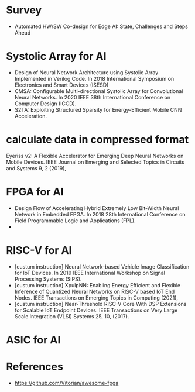 
# Survey
- Automated HW/SW Co-design for Edge AI: State, Challenges and Steps Ahead

# Systolic Array for AI
- Design of Neural Network Architecture using Systolic Array Implemented in Verilog Code. In 2018 International Symposium on Electronics and Smart Devices (ISESD)
- CMSA: Configurable Multi-directional Systolic Array for Convolutional Neural Networks. In 2020 IEEE 38th International Conference on Computer Design (ICCD).
- S2TA: Exploiting Structured Sparsity for Energy-Efficient Mobile CNN Acceleration. 


# calculate data in compressed format
Eyeriss v2: A Flexible Accelerator for Emerging Deep Neural Networks on Mobile Devices. IEEE Journal on Emerging and Selected Topics in Circuits and Systems 9, 2 (2019),


# FPGA for AI
- Design Flow of Accelerating Hybrid Extremely Low Bit-Width Neural Network in Embedded FPGA. In 2018 28th International Conference on Field Programmable Logic and Applications (FPL).
- 

# RISC-V for AI
- [custum instruction] Neural Network-based Vehicle Image Classification for IoT Devices. In 2019 IEEE International Workshop on Signal Processing Systems (SiPS).
- [custum instruction] XpulpNN: Enabling Energy Efficient and Flexible Inference of Quantized Neural Networks on RISC-V based IoT End Nodes. IEEE Transactions on Emerging Topics in Computing (2021),
- [custum instruction] Near-Threshold RISC-V Core With DSP Extensions for Scalable IoT Endpoint Devices. IEEE Transactions on Very Large Scale Integration (VLSI) Systems 25, 10, (2017). 

# ASIC for AI




# References
- https://github.com/Vitorian/awesome-fpga
